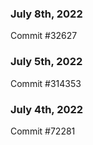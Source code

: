 ### July 8th, 2022

Commit #32627

### July 5th, 2022

Commit #314353


### July 4th, 2022

Commit #72281
